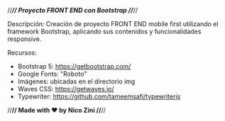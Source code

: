 //*******************************************************************************************//
                           Proyecto FRONT END con Bootstrap
//*******************************************************************************************//

Descripción: 
Creación de proyecto FRONT END mobile first utilizando el framework Bootstrap, aplicando sus contenidos y 
funcionalidades responsive.

Recursos: 
- Bootstrap 5: https://getbootstrap.com/ 
- Google Fonts: "Roboto"
- Imágenes: ubicadas en el directorio img
- Waves CSS: https://getwaves.io/
- Typewriter: https://github.com/tameemsafi/typewriterjs


//******************************************************************************************//
                            Made with ❤️ by Nico Zini
//******************************************************************************************//